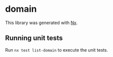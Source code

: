 # domain

This library was generated with [Nx](https://nx.dev).

## Running unit tests

Run `nx test list-domain` to execute the unit tests.
